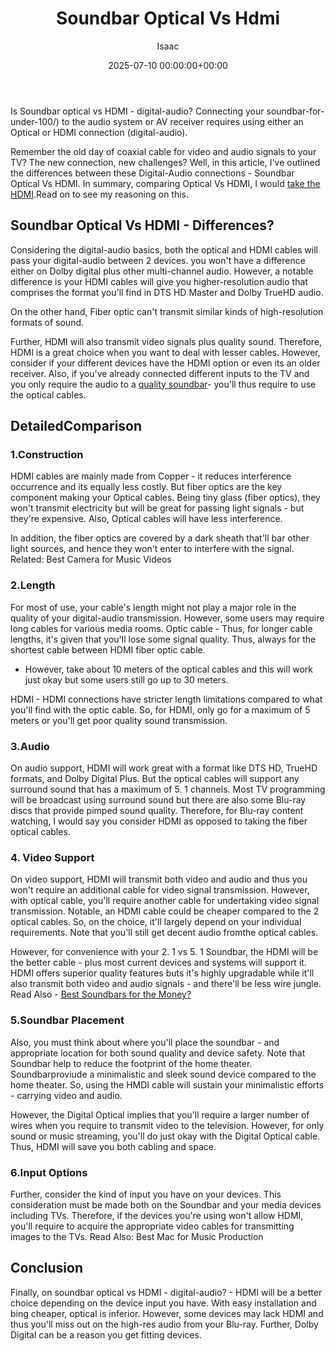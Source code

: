 ﻿---
title: Soundbar Optical Vs Hdmi
description: Is Soundbar optical vs HDMI - digital-audio? Connecting your soundbar-for-under-100 to the audio system or AV receiver requires using either an Optical or...
slug: /soundbar-optical-vs-hdmi/
date: 2025-07-10 00:00:00+00:00
lastmod: 2025-07-10 00:00:00+03:00
author: Isaac
categories:

- Soundbars
tags:

- soundbars

- soundbar

- optical
layout: post
---

Is Soundbar optical vs HDMI - digital-audio? Connecting your soundbar-for-under-100/) to the audio system or AV receiver requires using either an Optical or HDMI connection (digital-audio).

Remember the old day of coaxial cable for video and audio signals to your TV? The new connection, new challenges? Well, in this article, I've outlined the differences between these Digital-Audio connections - Soundbar Optical Vs HDMI. In summary, comparing Optical Vs HDMI, I would [take the HDMI](https://www.cnet.com/forums/discussions/why-would-it-matter-that-a-soundbar-doesn-t-have-hdmi-550351/).Read on to see my reasoning on this.

##  Soundbar Optical Vs HDMI - Differences?

Considering the digital-audio basics, both the optical and HDMI cables will pass your digital-audio between 2 devices. you won't have a difference either on Dolby digital plus other multi-channel audio. However, a notable difference is your HDMI cables will give you higher-resolution audio that comprises the format you'll find in DTS HD Master and Dolby TrueHD audio.

On the other hand, Fiber optic can't transmit similar kinds of high-resolution formats of sound.

Further, HDMI will also transmit video signals plus quality sound. Therefore, HDMI is a great choice when you want to deal with lesser cables. However, consider if your different devices have the HDMI option or even its an older receiver. Also, if you've already connected different inputs to the TV and you only require the audio to a [quality soundbar](https://pestpolicy.com/best-soundbars-under-300/)- you'll thus require to use the optical cables.

##  DetailedComparison

###  1.Construction

HDMI cables are mainly made from Copper - it reduces interference occurrence and its equally less costly. But fiber optics are the key component making your Optical cables. Being tiny glass (fiber optics), they won't transmit electricity but will be great for passing light signals - but they're expensive. Also, Optical cables will have less interference.

In addition, the fiber optics are covered by a dark sheath that'll bar other light sources, and hence they won't enter to interfere with the signal. Related: Best Camera for Music Videos

###  2.Length

For most of use, your cable's length might not play a major role in the quality of your digital-audio transmission. However, some users may require long cables for various media rooms. Optic cable - Thus, for longer cable lengths, it's given that you'll lose some signal quality. Thus, always for the shortest cable between HDMI fiber optic cable.

- However, take about 10 meters of the optical cables and this will work just okay but some users still go up to 30 meters.

HDMI - HDMI connections have stricter length limitations compared to what you'll find with the optic cable. So, for HDMI, only go for a maximum of 5 meters or you'll get poor quality sound transmission.

###  3.Audio

On audio support, HDMI will work great with a format like DTS HD, TrueHD formats, and Dolby Digital Plus. But the optical cables will support any surround sound that has a maximum of 5. 1 channels. Most TV programming will be broadcast using surround sound but there are also some Blu-ray discs that provide pimped sound quality. Therefore, for Blu-ray content watching, I would say you consider HDMI as opposed to taking the fiber optical cables.

###  4. Video Support

On video support, HDMI will transmit both video and audio and thus you won't require an additional cable for video signal transmission. However, with optical cable, you'll require another cable for undertaking video signal transmission. Notable, an HDMI cable could be cheaper compared to the 2 optical cables. So, on the choice, it'll largely depend on your individual requirements. Note that you'll still get decent audio fromthe optical cables.

However, for convenience with your 2. 1 vs 5. 1 Soundbar, the HDMI will be the better cable - plus most current devices and systems will support it. HDMI offers superior quality features buts it's highly upgradable while it'll also transmit both video and audio signals - and there'll be less wire jungle. Read Also - [Best Soundbars for the Money? ](https://pestpolicy.com/best-soundbars-for-the-money/)

###  5.Soundbar Placement

Also, you must think about where you'll place the soundbar - and appropriate location for both sound quality and device safety. Note that Soundbar help to reduce the footprint of the home theater. Soundbarproviude a minimalistic and sleek sound device compared to the home theater. So, using the HMDI cable will sustain your minimalistic efforts - carrying video and audio.

However, the Digital Optical implies that you'll require a larger number of wires when you require to transmit video to the television. However, for only sound or music streaming, you'll do just okay with the Digital Optical cable. Thus, HDMI will save you both cabling and space.

###  6.Input Options

Further, consider the kind of input you have on your devices. This consideration must be made both on the Soundbar and your media devices including TVs. Therefore, if the devices you're using won't allow HDMI, you'll require to acquire the appropriate video cables for transmitting images to the TVs. Read Also: Best Mac for Music Production

##  Conclusion

Finally, on soundbar optical vs HDMI - digital-audio? - HDMI will be a better choice depending on the device input you have. With easy installation and bing cheaper, optical is inferior. However, some devices may lack HDMI and thus you'll miss out on the high-res audio from your Blu-ray. Further, Dolby Digital can be a reason you get fitting devices.
